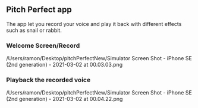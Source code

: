 ## Pitch Perfect app

The app let you record your voice and play it back with different effects such as snail or rabbit.  

### Welcome Screen/Record 
/Users/ramon/Desktop/pitchPerfectNew/Simulator Screen Shot - iPhone SE (2nd generation) - 2021-03-02 at 00.03.03.png

### Playback the recorded voice 
/Users/ramon/Desktop/pitchPerfectNew/Simulator Screen Shot - iPhone SE (2nd generation) - 2021-03-02 at 00.04.22.png
